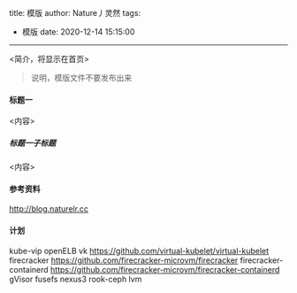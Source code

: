 title: 模版
author: Nature丿灵然
tags:
  - 模版
date: 2020-12-14 15:15:00
---
<简介，将显示在首页>

<!--more-->

> 说明，模版文件不要发布出来

#### 标题一

<内容>

##### 标题一子标题

<内容>

#### 参考资料

<http://blog.naturelr.cc>

#### 计划

kube-vip
openELB
vk  <https://github.com/virtual-kubelet/virtual-kubelet>
firecracker <https://github.com/firecracker-microvm/firecracker>
firecracker-containerd <https://github.com/firecracker-microvm/firecracker-containerd>
gVisor
fusefs
nexus3
rook-ceph
lvm
